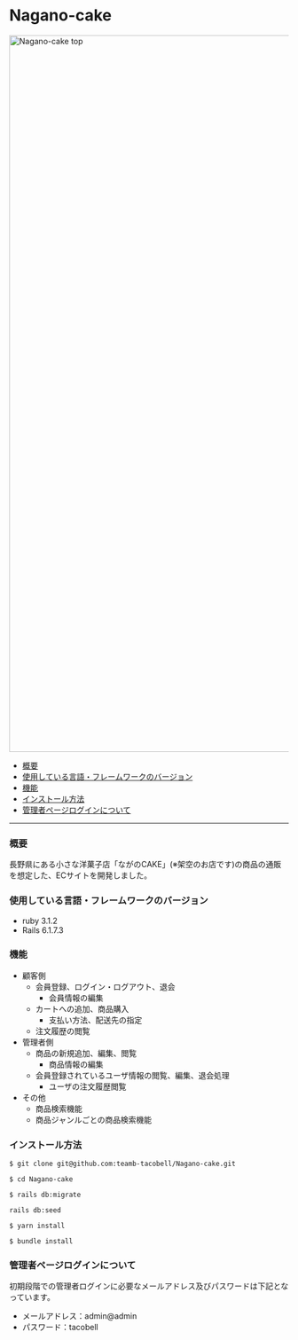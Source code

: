 # Nagano-cake
<img width="1293" alt="Nagano-cake top" src="https://user-images.githubusercontent.com/123624971/226805920-33a4b4b8-24d6-4ccf-af49-a11bc64084b0.png">

* [概要](#概要)
* [使用している言語・フレームワークのバージョン](#使用している言語・フレームワークのバージョン)
* [機能](#機能)
* [インストール方法](#インストール方法)
* [管理者ページログインについて](#管理者ページログインについて)

***

### 概要
長野県にある小さな洋菓子店「ながのCAKE」(※架空のお店です)の商品の通販を想定した、ECサイトを開発しました。

### 使用している言語・フレームワークのバージョン
- ruby 3.1.2
- Rails 6.1.7.3

### 機能
- 顧客側
  - 会員登録、ログイン・ログアウト、退会
    - 会員情報の編集 
  - カートへの追加、商品購入
    - 支払い方法、配送先の指定
  - 注文履歴の閲覧
- 管理者側
  - 商品の新規追加、編集、閲覧
    - 商品情報の編集
  - 会員登録されているユーザ情報の閲覧、編集、退会処理
    - ユーザの注文履歴閲覧
- その他
  - 商品検索機能
  - 商品ジャンルごとの商品検索機能

### インストール方法
~~~
$ git clone git@github.com:teamb-tacobell/Nagano-cake.git
~~~
~~~
$ cd Nagano-cake
~~~
~~~
$ rails db:migrate
~~~
~~~
rails db:seed
~~~
~~~
$ yarn install
~~~
~~~
$ bundle install
~~~

### 管理者ページログインについて
初期段階での管理者ログインに必要なメールアドレス及びパスワードは下記となっています。
- メールアドレス：admin@admin
- パスワード：tacobell